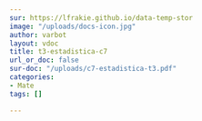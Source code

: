 ```yaml
---
sur: https://lfrakie.github.io/data-temp-stor
image: "/uploads/docs-icon.jpg"
author: varbot
layout: vdoc
title: t3-estadistica-c7
url_or_doc: false
sur-doc: "/uploads/c7-estadistica-t3.pdf"
categories:
- Mate
tags: []

---
```

